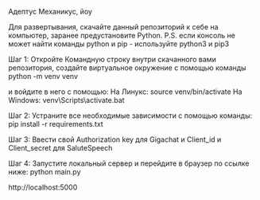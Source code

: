 Адептус Механикус, йоу

Для развертывания, скачайте данный репозиторий к себе на компьютер, заранее предустановите Python.
P.S. если консоль не может найти команды python и pip - используйте python3 и pip3

Шаг 1:
  Откройте Командную строку внутри скачанного вами репозитория, создайте виртуальное окружение с помощью команды 
    python -m venv venv

  и войдите в него с помощью:
    На Линукс:
      source venv/bin/activate
    На Windows:
      venv\Scripts\activate.bat
      
Шаг 2:
  Устраните все необходимые зависимости с помощью команды:
  pip install -r requirements.txt

Шаг 3:
Ввести свой Authorization key для Gigachat и Client_id и Client_secret для SaluteSpeech

Шаг 4:
  Запустите локальный сервер и перейдите в браузер по ссылке ниже:
  python main.py

  http://localhost:5000
 
